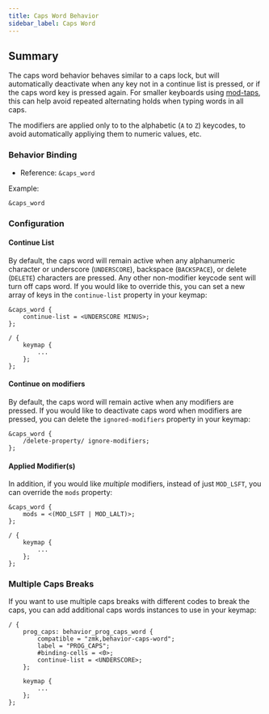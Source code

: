 ```yaml
---
title: Caps Word Behavior
sidebar_label: Caps Word
---
```


## Summary

The caps word behavior behaves similar to a caps lock, but will automatically deactivate when any key not in a continue list is pressed, or if the caps word key is pressed again. For smaller keyboards using [mod-taps](/docs/behaviors/mod-tap), this can help avoid repeated alternating holds when typing words in all caps.

The modifiers are applied only to to the alphabetic (`A` to `Z`) keycodes, to avoid automatically appliying them to numeric values, etc.

### Behavior Binding

- Reference: `&caps_word`

Example:

```
&caps_word
```

### Configuration

#### Continue List

By default, the caps word will remain active when any alphanumeric character or underscore (`UNDERSCORE`), backspace (`BACKSPACE`), or delete (`DELETE`) characters are pressed. Any other non-modifier keycode sent will turn off caps word. If you would like to override this, you can set a new array of keys in the `continue-list` property in your keymap:

```
&caps_word {
    continue-list = <UNDERSCORE MINUS>;
};

/ {
    keymap {
        ...
    };
};
```

#### Continue on modifiers

By default, the caps word will remain active when any modifiers are pressed. If you
would like to deactivate caps word when modifiers are pressed, you can delete the
`ignored-modifiers` property in your keymap:

```
&caps_word {
    /delete-property/ ignore-modifiers;
};
```

#### Applied Modifier(s)

In addition, if you would like _multiple_ modifiers, instead of just `MOD_LSFT`, you can override the `mods` property:

```
&caps_word {
    mods = <(MOD_LSFT | MOD_LALT)>;
};

/ {
    keymap {
        ...
    };
};
```

### Multiple Caps Breaks

If you want to use multiple caps breaks with different codes to break the caps, you can add additional caps words instances to use in your keymap:

```
/ {
    prog_caps: behavior_prog_caps_word {
        compatible = "zmk,behavior-caps-word";
        label = "PROG_CAPS";
        #binding-cells = <0>;
        continue-list = <UNDERSCORE>;
    };

    keymap {
        ...
    };
};
```
